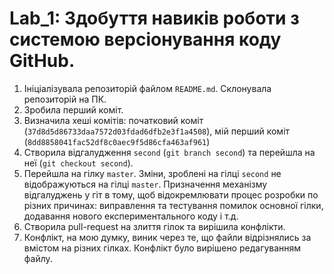 # Lab_1: Здобуття навиків роботи з системою версіонування коду GitHub.

1. Ініціалізувала репозиторій файлом `README.md`. Склонувала репозиторій на ПК. 
2. Зробила перший коміт.
3. Визначила хеші комітів: початковий коміт (`37d8d5d86733daa7572d03fdad6dfb2e3f1a4508`), мій перший коміт (`8dd8858041fac52df8c0aec9f5d86cfa463af961`)
4. Створила відгалудження `second` (`git branch second`) та перейшла на неї (`git checkout second`).
5. Перейшла на гілку `master`. Зміни, зроблені на гілці `second` не відображуються на гілці `master`. Призначення механізму відгалуджень у гіт в тому, щоб відокремлювати процес розробки по різних причинах: виправлення та тестування помилок основної гілки, додавання нового експериментального коду і т.д. 
6. Створила pull-request на злиття гілок та вирішила конфлікти.
7. Конфлікт, на мою думку, виник через те, що файли відрізнялись за вмістом на різних гілках. Конфлікт було вирішено редагуванням файлу.